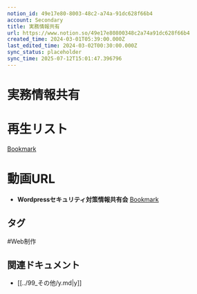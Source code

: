 ```yaml
---
notion_id: 49e17e80-8003-48c2-a74a-91dc628f66b4
account: Secondary
title: 実務情報共有
url: https://www.notion.so/49e17e80800348c2a74a91dc628f66b4
created_time: 2024-03-01T05:39:00.000Z
last_edited_time: 2024-03-02T00:30:00.000Z
sync_status: placeholder
sync_time: 2025-07-12T15:01:47.396796
---
```

# 実務情報共有

# 再生リスト
[Bookmark](https://youtube.com/playlist?list=PLUHuopsdZJtUAkON1nw-5QJ3ZPXYDSNZ4&si=e4CN2U-7DZAa64f_)
# 動画URL
- **Wordpressセキュリティ対策情報共有会**
  [Bookmark](https://youtu.be/qyUGeYsvPG0?si=O7Z-PzC0SSmSZZow)

## タグ

#Web制作 

## 関連ドキュメント

- [[../99_その他/y.md|y]]
